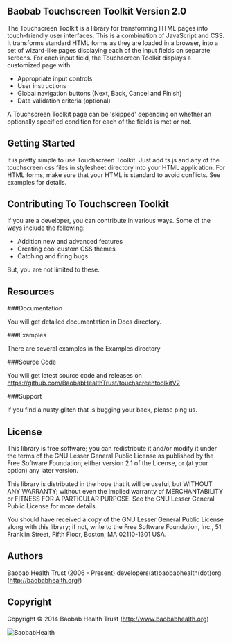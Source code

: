 Baobab Touchscreen Toolkit Version 2.0
--------------------------------------

The Touchscreen Toolkit is a library for transforming HTML pages into touch-friendly user interfaces. This is a combination of JavaScript and CSS. It transforms standard HTML forms as they are loaded in a browser, into a set of wizard-like pages displaying  each of the input fields on separate screens. For each input field, the Touchscreen Toolkit displays a customized page with:

* Appropriate input controls
* User instructions
* Global navigation buttons (Next, Back, Cancel and Finish)
* Data validation criteria (optional)

A Touchscreen Toolkit page can be 'skipped' depending on whether an optionally specified condition for each of the fields is met or not.

Getting Started
---------------

It is pretty simple to use Touchscreen Toolkit. Just add ts.js and any of the touchscreen css files in stylesheet directory into your HTML application. For HTML forms, make sure that your HTML is standard to avoid conflicts. See examples for details.

Contributing To Touchscreen Toolkit
-----------------------------------

If you are a developer, you can contribute in various ways. Some of the ways include the following:

* Addition new and advanced features
* Creating cool custom CSS themes
* Catching and firing bugs

But, you are not limited to these.

Resources
---------

###Documentation

You will get detailed documentation in Docs directory.

###Examples

There are several examples in the Examples directory

###Source Code

You will get latest source code and releases on https://github.com/BaobabHealthTrust/touchscreentoolkitV2

###Support

If you find a nusty glitch that is bugging your back, please ping us.

License
-------

This library is free software; you can redistribute it and/or modify it under the terms of the GNU Lesser General Public License as published by the Free Software Foundation; either version 2.1 of the License, or (at your option) any later version.

This library is distributed in the hope that it will be useful, but WITHOUT ANY WARRANTY; without even the implied warranty of MERCHANTABILITY or FITNESS FOR A PARTICULAR PURPOSE.  See the GNU Lesser General Public License for more details.

You should have received a copy of the GNU Lesser General Public License along with this library; if not, write to the Free Software Foundation, Inc., 51 Franklin Street, Fifth Floor, Boston, MA  02110-1301  USA.

Authors
-------

Baobab Health Trust (2006 - Present)
    developers(at)baobabhealth(dot)org (http://baobabhealth.org/)

Copyright
---------

Copyright © 2014 Baobab Health Trust  (http://www.baobabhealth.org)

![BaobabHealth](http://baobabhealth.org/wp-content/themes/atahualpa34/images/huge-logo.gif)

